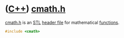 # ([C++](Cpp.md)) [cmath.h](CppCmathH.md)

[cmath.h](CppCmathH.md) is an [STL](CppStl.md) [header file](CppHeaderFile.md) for mathematical [functions](CppFunction.md).

```c++
#include <cmath>
```
